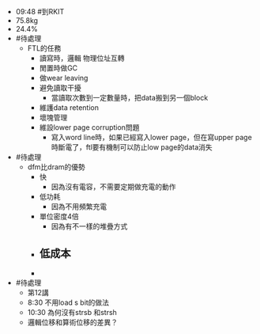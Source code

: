 - 09:48 #到RKIT
- 75.8kg
- 24.4%
- #待處理
	- FTL的任務
		- 讀寫時，邏輯 物理位址互轉
		- 閒置時做GC
		- 做wear leaving
		- 避免讀取干擾
			- 當讀取次數到一定數量時，把data搬到另一個block
		- 維護data retention
		- 壞塊管理
		- 維設lower page corruption問題
			- 寫入word line時，如果已經寫入lower page，但在寫upper page時斷電了，ftl要有機制可以防止low page的data消失
- #待處理
	- dfm比dram的優勢
		- 快
			- 因為沒有電容，不需要定期做充電的動作
		- 低功耗
			- 因為不用頻繁充電
		- 單位密度4倍
			- 因為有不一樣的堆疊方式
		- 低成本
			-
		-
- #待處理
	- 第12講
	- 8:30 不用load s bit的做法
	- 10:30 為何沒有strsb 和strsh
	- 邏輯位移和算術位移的差異？